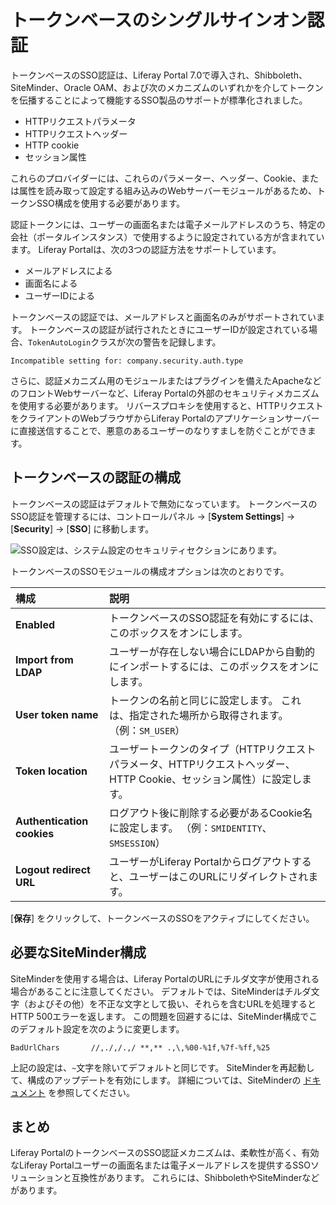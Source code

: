 # トークンベースのシングルサインオン認証

トークンベースのSSO認証は、Liferay Portal 7.0で導入され、Shibboleth、SiteMinder、Oracle OAM、および次のメカニズムのいずれかを介してトークンを伝播することによって機能するSSO製品のサポートが標準化されました。

* HTTPリクエストパラメータ
* HTTPリクエストヘッダー
* HTTP cookie
* セッション属性

これらのプロバイダーには、これらのパラメーター、ヘッダー、Cookie、または属性を読み取って設定する組み込みのWebサーバーモジュールがあるため、トークンSSO構成を使用する必要があります。

認証トークンには、ユーザーの画面名または電子メールアドレスのうち、特定の会社（ポータルインスタンス）で使用するように設定されている方が含まれています。 Liferay Portalは、次の3つの認証方法をサポートしています。

* メールアドレスによる
* 画面名による
* ユーザーIDによる

トークンベースの認証では、メールアドレスと画面名のみがサポートされています。 トークンベースの認証が試行されたときにユーザーIDが設定されている場合、`TokenAutoLogin`クラスが次の警告を記録します。

```
Incompatible setting for: company.security.auth.type
```

さらに、認証メカニズム用のモジュールまたはプラグインを備えたApacheなどのフロントWebサーバーなど、Liferay Portalの外部のセキュリティメカニズムを使用する必要があります。 リバースプロキシを使用すると、HTTPリクエストをクライアントのWebブラウザからLiferay Portalのアプリケーションサーバーに直接送信することで、悪意のあるユーザーのなりすましを防ぐことができます。

<a name="configuring-token-based-authentication" />

## トークンベースの認証の構成

トークンベースの認証はデフォルトで無効になっています。 トークンベースのSSO認証を管理するには、コントロールパネル → [**System Settings**] → [**Security**] → [**SSO**] に移動します。

![SSO設定は、システム設定のセキュリティセクションにあります。](token-based-authentication/images/01.png)

トークンベースのSSOモジュールの構成オプションは次のとおりです。

| 構成                         | 説明                                                                    |
| :--- | :--- |
| **Enabled** | トークンベースのSSO認証を有効にするには、このボックスをオンにします。                                  |
| **Import from LDAP** | ユーザーが存在しない場合にLDAPから自動的にインポートするには、このボックスをオンにします。                       |
| **User token name** | トークンの名前と同じに設定します。 これは、指定された場所から取得されます。 （例：`SM_USER`）                  |
| **Token location** | ユーザートークンのタイプ（HTTPリクエストパラメータ、HTTPリクエストヘッダー、HTTP Cookie、セッション属性）に設定します。 |
| **Authentication cookies** | ログアウト後に削除する必要があるCookie名に設定します。 （例：`SMIDENTITY`、`SMSESSION`）           |
| **Logout redirect URL** | ユーザーがLiferay Portalからログアウトすると、ユーザーはこのURLにリダイレクトされます。                  |

[**保存**] をクリックして、トークンベースのSSOをアクティブにしてください。

## 必要なSiteMinder構成

SiteMinderを使用する場合は、Liferay PortalのURLにチルダ文字が使用される場合があることに注意してください。 デフォルトでは、SiteMinderはチルダ文字（およびその他）を不正な文字として扱い、それらを含むURLを処理するとHTTP 500エラーを返します。 この問題を回避するには、SiteMinder構成でこのデフォルト設定を次のように変更します。

    BadUrlChars       //,./,/.,/ **,** .,\,%00-%1f,%7f-%ff,%25

上記の設定は、`~`文字を除いてデフォルトと同じです。 SiteMinderを再起動して、構成のアップデートを有効にします。 詳細については、SiteMinderの [ドキュメント](https://techdocs.broadcom.com/us/product-content/recommended-reading/technical-document-index/ca-siteminder-informational-documentation-index.html) を参照してください。

## まとめ

Liferay PortalのトークンベースのSSO認証メカニズムは、柔軟性が高く、有効なLiferay Portalユーザーの画面名または電子メールアドレスを提供するSSOソリューションと互換性があります。 これらには、ShibbolethやSiteMinderなどがあります。
